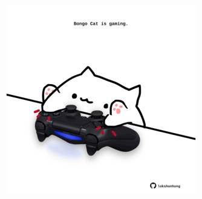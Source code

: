 <!-- built at 13/05/2025, 21:00:46 UTC -->
<p align="center">
  <img width="500" height="500" src="./ReadmeImage.svg">
</p>
